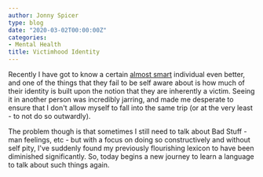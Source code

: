 ```yaml
---
author: Jonny Spicer
type: blog
date: "2020-03-02T00:00:00Z"
categories:
- Mental Health
title: Victimhood Identity
---
```

Recently I have got to know a certain [almost smart](/blog/almost-smart) individual even
better, and one of the things that they fail to be self aware about is how much of their identity
is built upon the notion that they are inherently a victim. Seeing it in another person was
incredibly jarring, and made me desperate to ensure that I don't allow myself to fall into the
same trip (or at the very least - to not do so outwardly).

The problem though is that sometimes I still need to talk about Bad Stuff - man feelings, etc -
but with a focus on doing so constructively and without self pity, I've suddenly found my
previously flourishing lexicon to have been diminished significantly. So, today begins a new
journey to learn a language to talk about such things again.
